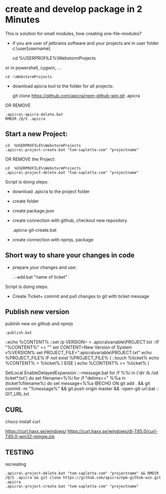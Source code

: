 # create and develop package in 2 Minutes
This is solution for small modules, how creating one-file-modules?

+ if you are user of jetbrains software and your projects are in user folder c:\user\[username]

    cd  %USERPROFILE%\WebstormProjects

or in powershell, cygwin, ...

    cd ~\WebstormProjects


+ download apicra tool to the folder for all projects:

    git clone https://github.com/apicra/npm-github-win.git .apicra

OR REMOVE

    .apicra\-apicra-delete.bat
    RMDIR /Q/S .apicra



## Start a new Project:

    cd  %USERPROFILE%\WebstormProjects
    .apicra\-project-create.bat "tom-sapletta-com" "projectname"

OR REMOVE the Project:

    cd  %USERPROFILE%\WebstormProjects
    .apicra\-project-delete.bat "tom-sapletta-com" "projectname"

Script is doing steps:
+ download .apicra to the project folder
+ create folder
+ create package.json
+ create connection with github, checkout new repository

    .apicra\-git-create.bat

+ create connection with npmjs, package


## Short way to share your changes in code
+ prepare your changes and use:

    ..\-add.bat "name of ticket"

Script is doing steps:
+ Create Ticket+ commit and pull changes to git with ticket message

## Publish new version
publish new on github and npmjs

    -publish.bat


::echo %CONTENT%
::set /p VERSION= < .apicra\variable\PROJECT.txt
::IF "%CONTENT%" == "" set CONTENT=New Version of System v%VERSION%
set PROJECT_FILE=".apicra\variable\PROJECT.txt"
echo %PROJECT_FILE%
IF not exist %PROJECT_FILE% (
::touch %ticket%
    echo %CONTENT% > %ticket%
) ElSE (
    echo %CONTENT% >> %ticket%
)

SetLocal EnableDelayedExpansion
::-message.bat
for /f %%i in ('dir /b /od ticket\*.txt') do set filename=%%i
for /f "delims==" %%a in (ticket\%filename%) do set message=%%a
@ECHO ON
git add . && git commit -m "%message%" && git push origin master && -open-git-url.bat
:: GIT_URL.txt


## CURL

choco install curl


https://curl.haxx.se/windows/
https://curl.haxx.se/windows/dl-7.65.0/curl-7.65.0-win32-mingw.zip


## TESTING
recreating

    .apicra\-project-delete.bat "tom-sapletta-com" "projectname" && RMDIR /Q/S .apicra && git clone https://github.com/apicra/npm-github-win.git .apicra
    .apicra\-project-create.bat "tom-sapletta-com" "projectname"

